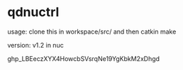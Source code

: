 # qdnuctrl
usage:
  clone this in workspace/src/ and then catkin make
  
version:
  v1.2 in nuc 

  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
